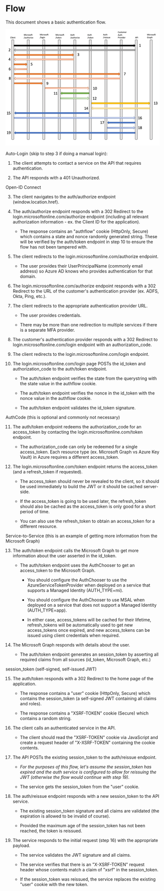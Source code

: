 # Flow

This document shows a basic authentication flow.

![authflow](/images/authflow.png)

Auto-Login (skip to step 3 if doing a manual login):

1. The client attempts to contact a service on the API that requires authentication.

2. The API responds with a 401 Unauthorized.

Open-ID Connect

3. The client navigates to the auth/authorize endpoint (window.location.href).

4. The auth/authorize endpoint responds with a 302 Redirect to the login.microsoftonline.com/authorize endpoint (including all relevant authorization information - ex. the Client ID for the application).

    - The response contains an "authflow" cookie (HttpOnly, Secure) which contains a state and nonce randomly generated string. These will be verified by the auth/token endpoint in step 10 to ensure the flow has not been tampered with.

5. The client redirects to the login.microsoftonline.com/authorize endpoint.

    - The user provides their UserPrincipalName (commonly email address) so Azure AD knows who provides authentication for that domain.

6. The login.microsoftonline.com/authorize endpoint responds with a 302 Redirect to the URL of the customer's authentication provider (ex. ADFS, Okta, Ping, etc.).

7. The client redirects to the appropriate authentication provider URL.

    - The user provides credentials.

    - There may be more than one redirection to multiple services if there is a separate MFA provider.

8. The customer's authentication provider responds with a 302 Redirect to login.microsoftonline.com/login endpoint with an authorization_code.

9. The client redirects to the login.microsoftonline.com/login endpoint.

10. The login.microsoftonline.com/login page POSTs the id_token and authorization_code to the auth/token endpoint.

    - The auth/token endpoint verifies the state from the querystring with the state value in the authflow cookie.

    - The auth/token endpoint verifies the nonce in the id_token with the nonce value in the authflow cookie.

    - The auth/token endpoint validates the id_token signature.

AuthCode (this is optional and commonly not necessary)

11. The auth/token endpoint redeems the authorization_code for an access_token by contacting the login.microsoftonline.com/token endpoint.

    -   The authorization_code can only be redeemed for a single access_token. Each resource type (ex. Microsoft Graph vs Azure Key Vault) in Azure requires a different access_token.

12. The login.microsoftonline.com/token endpoint returns the access_token (and a refresh_token if requested).

    -   The access_token should never be revealed to the client, so it should be used immediately to build the JWT or it should be cached server-side.

    -   If the access_token is going to be used later, the refresh_token should also be cached as the access_token is only good for a short period of time.

    -   You can also use the refresh_token to obtain an access_token for a different resource.

Service-to-Service (this is an example of getting more information from the Microsoft Graph)

13. The auth/token endpoint calls the Microsoft Graph to get more information about the user asserted in the id_token.

    -   The auth/token endpoint uses the AuthChooser to get an access_token to the Microsoft Graph.

        -   You should configure the AuthChooser to use the AzureServiceTokenProvider when deployed on a service that supports a Managed Identity (AUTH_TYPE=mi).

        -   You should configure the AuthChooser to use MSAL when deployed on a service that does not support a Managed Identity (AUTH_TYPE=app).

        -   In either case, access_tokens will be cached for their lifetime, refresh_tokens will be automatically used to get new access_tokens once expired, and new access_tokens can be issued using client credentials when required.

14. The Microsoft Graph responds with details about the user.

    -   The auth/token endpoint generates an session_token by asserting all required claims from all sources (id_token, Microsoft Graph, etc.)

session_token (self-signed, self-issued JWT)

15. The auth/token responds with a 302 Redirect to the home page of the application.

    -   The response contains a "user" cookie (HttpOnly, Secure) which contains the session_token (a self-signed JWT containing all claims and roles).

    -   The response contains a "XSRF-TOKEN" cookie (Secure) which contains a random string.

16. The client calls an authenticated service in the API.

    -   The client should read the "XSRF-TOKEN" cookie via JavaScript and create a request header of "X-XSRF-TOKEN" containing the cookie contents.

17. The API POSTs the existing session_token to the auth/reissue endpoint.

    -   _For the purposes of this flow, let's assume the session_token has expired and the auth service is configured to allow for reissuing the JWT (otherwise the flow would continue with step 19)._

    -   The service gets the session_token from the "user" cookie.

18. The auth/reissue endpoint responds with a new session_token to the API service.

    -   The existing session_token signature and all claims are validated (the expiration is allowed to be invalid of course).

    -   Provided the maximum age of the session_token has not been reached, the token is reissued.

19. The service responds to the initial request (step 16) with the appropriate payload.

    -   The service validates the JWT signature and all claims.

    -   The service verifies that there is an "X-XSRF-TOKEN" request header whose contents match a claim of "xsrf" in the session_token.

    -   If the session_token was reissued, the service replaces the existing "user" cookie with the new token.

